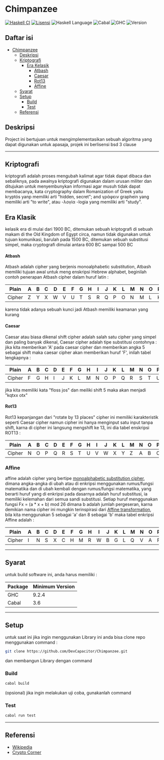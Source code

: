 # Chimpanzee

[![Haskell CI](https://github.com/aerphanas/Chimpanzee/actions/workflows/haskell.yml/badge.svg)](https://github.com/aerphanas/Chimpanzee/actions/workflows/haskell.yml)
[![Lisensi](https://img.shields.io/badge/Lisensi-BSD--3--Clause-important)](https://github.com/aerphanas/Chimpanzee/blob/main/LICENSE)
![Haskell Language](https://img.shields.io/badge/Haskell-Haskell2010-informational)  ![Cabal](https://img.shields.io/badge/Cabal-3.6-informational)
![GHC](https://img.shields.io/badge/GHC-9.2.4-informational)
![Version](https://img.shields.io/badge/Chimpanzee-1.0.2-informational)

## Daftar isi

- [Chimpanzee](#chimpanzee)
  - [Deskripsi](#deskripsi)
  - [Kriptografi](#kriptografi)
    - [Era Kelasik](#era-kelasik)
      - [Atbash](#atbash)
      - [Caesar](#caesar)
      - [Rot13](#rot13)
      - [Affine](#affine)
  - [Syarat](#syarat)
  - [Setup](#setup)
    - [Build](#build)
    - [Test](#test)
  - [Referensi](#referensi)

## Deskripsi

Project ini bertujuan untuk mengimplementasikan sebuah algoritma yang dapat digunakan untuk apasaja, projek ini berlisensi bsd 3 clause

---

## Kriptografi

kriptografi adalah proses mengubah kalimat agar tidak dapat dibaca dan sebaliknya, pada awalnya kriptografi digunakan dalam urusan militer dan ditujukan untuk menyembunykan informasi agar musuh tidak dapat membacanya, kata cryptography dalam Romanization of Greek yaitu kryptós yanp memiliki arti "hidden, secret"; and γράφειν graphein yang memiliki arti "to write", atau -λογία -logia yang memiliki arti "study".

## Era Klasik

kelasik era di mulai dari 1900 BC, ditemukan sebuah kriptografi di sebuah makam di the Old Kingdom of Egypt circa, namun tidak digunakan untuk tujuan komunikasi, barulah pada 1500 BC, ditemukan sebuah substitusi simpel, maka cryptografi dimulai antara 600 BC sampai 500 BC

#### Atbash

Atbash adalah cipher yang berjenis monoalphabetic substitution, Atbash memiliki tujuan awal untuk meng enskripsi Hebrew alphabet, beginilah contoh penerapan Atbash cipher dalam huruf latin :

|Plain |A|B|C|D|E|F|G|H|I|J|K|L|M|N|O|P|Q|R|S|T|U|V|W|X|Y|Z|
|------|-|-|-|-|-|-|-|-|-|-|-|-|-|-|-|-|-|-|-|-|-|-|-|-|-|-|
|Cipher|Z|Y|X|W|V|U|T|S|R|Q|P|O|N|M|L|K|J|I|H|G|F|E|D|C|B|A|

karena tidak adanya sebuah kunci jadi Atbash memiliki keamanan yang kurang

#### Caesar

Caesar atau biasa dikenal shift cipher adalah salah satu cipher yang simpel dan paling banyak dikenal, Caesar cipher adalah tipe substitusi contohnya : jika kita memberikan 'A' pada caesar cipher dan memberikan angka 5 sebagai shift maka caesar cipher akan memberikan huruf 'F', inilah tabel lengkapnya :

|Plain |A|B|C|D|E|F|G|H|I|J|K|L|M|N|O|P|Q|R|S|T|U|V|W|X|Y|Z|
|------|-|-|-|-|-|-|-|-|-|-|-|-|-|-|-|-|-|-|-|-|-|-|-|-|-|-|
|Cipher|F|G|H|I|J|K|L|M|N|O|P|Q|R|S|T|U|V|W|X|Y|Z|E|D|C|B|A|

jika kita memiliki kata "floss jos" dan meiliki shift 5 maka akan menjadi "kqtxx otx"

#### Rot13

Rot13 kepanjangan dari "rotate by 13 places" cipher ini memiliki karakteristik seperti Caesar cipher namun cipher ini hanya menginput satu input tanpa shift, karna di cipher ini langsung mengshift ke 13, ini dia tabel enskripsi ROT13 :

|Plain |A|B|C|D|E|F|G|H|I|J|K|L|M|N|O|P|Q|R|S|T|U|V|W|X|Y|Z|
|------|-|-|-|-|-|-|-|-|-|-|-|-|-|-|-|-|-|-|-|-|-|-|-|-|-|-|
|Cipher|N|O|P|Q|R|S|T|U|V|W|X|Y|Z|A|B|C|D|E|F|G|H|i|J|K|L|M|

### Affine

affine adalah cipher yang bertipe [monoalphabetic substitution cipher](https://en.wikipedia.org/wiki/Substitution_cipher), dimana angka-angka di ubah atau di enkripsi menggunakan rumus/fungsi matematika dan di ubah kembali dengan rumus/fungsi matematika, yang berarti huruf yang di enkripsi pada dasarnya adalah huruf substitusi, ia memiliki kelemahan dari semua sandi substitusi. Setiap huruf menggunakan fungsi Fx = (a * x + b) mod 26 dimana b adalah jumlah pergeseran, karna demikian nama cipher ini mungkin terinspirasi dari [Affine transformation](https://en.wikipedia.org/wiki/Affine_transformation), bila kita menggunakan 5 sebagai 'a' dan 8 sebagai 'b' maka tabel enkripsi Affine adalah :

|Plain |A|B|C|D|E|F|G|H|I|J|K|L|M|N|O|P|Q|R|S|T|U|V|W|X|Y|Z|
|------|-|-|-|-|-|-|-|-|-|-|-|-|-|-|-|-|-|-|-|-|-|-|-|-|-|-|
|Cipher|I|N|S|X|C|H|M|R|W|B|G|L|Q|V|A|F|K|P|U|Z|E|J|O|T|Y|D|

---
## Syarat

untuk build software ini, anda harus memiliki :

|Package|Minimum Version|
|-|-|
|GHC|9.2.4|
|Cabal|3.6|

---
## Setup

untuk saat ini jika ingin menggunakan Library ini anda bisa clone repo menggunakan command :

```sh
git clone https://github.com/DevCapacitor/Chimpanzee.git
```

dan membangun Library dengan command

### Build

```sh
cabal build
```

(opsional) jika ingin melakukan uji coba, gunakanlah command

### Test

```sh
cabal run test
```
---
## Referensi

- [Wikipedia](https://www.wikipedia.org/)
- [Crypto Corner](https://crypto.interactive-maths.com/)
